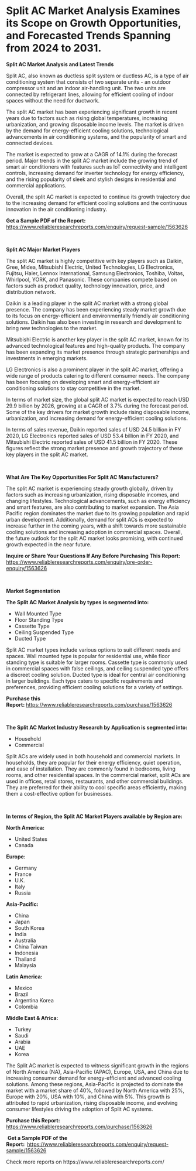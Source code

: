 <p><h1>Split AC Market Analysis Examines its Scope on Growth Opportunities, and Forecasted Trends Spanning from 2024 to 2031.</h1></p><p><strong>Split AC Market Analysis and Latest Trends</strong></p>
<p><p>Split AC, also known as ductless split system or ductless AC, is a type of air conditioning system that consists of two separate units - an outdoor compressor unit and an indoor air-handling unit. The two units are connected by refrigerant lines, allowing for efficient cooling of indoor spaces without the need for ductwork.</p><p>The split AC market has been experiencing significant growth in recent years due to factors such as rising global temperatures, increasing urbanization, and growing disposable income levels. The market is driven by the demand for energy-efficient cooling solutions, technological advancements in air conditioning systems, and the popularity of smart and connected devices.</p><p>The market is expected to grow at a CAGR of 14.1% during the forecast period. Major trends in the split AC market include the growing trend of smart air conditioners with features such as IoT connectivity and intelligent controls, increasing demand for inverter technology for energy efficiency, and the rising popularity of sleek and stylish designs in residential and commercial applications.</p><p>Overall, the split AC market is expected to continue its growth trajectory due to the increasing demand for efficient cooling solutions and the continuous innovation in the air conditioning industry.</p></p>
<p><strong>Get a Sample PDF of the Report:&nbsp;</strong> <a href="https://www.reliableresearchreports.com/enquiry/request-sample/1563626">https://www.reliableresearchreports.com/enquiry/request-sample/1563626</a></p>
<p>&nbsp;</p>
<p><strong>Split AC Major Market Players</strong></p>
<p><p>The split AC market is highly competitive with key players such as Daikin, Gree, Midea, Mitsubishi Electric, United Technologies, LG Electronics, Fujitsu, Haier, Lennox International, Samsung Electronics, Toshiba, Voltas, Whirlpool, YORK, and Panasonic. These companies compete based on factors such as product quality, technology innovation, price, and distribution network.</p><p>Daikin is a leading player in the split AC market with a strong global presence. The company has been experiencing steady market growth due to its focus on energy-efficient and environmentally friendly air conditioning solutions. Daikin has also been investing in research and development to bring new technologies to the market.</p><p>Mitsubishi Electric is another key player in the split AC market, known for its advanced technological features and high-quality products. The company has been expanding its market presence through strategic partnerships and investments in emerging markets.</p><p>LG Electronics is also a prominent player in the split AC market, offering a wide range of products catering to different consumer needs. The company has been focusing on developing smart and energy-efficient air conditioning solutions to stay competitive in the market.</p><p>In terms of market size, the global split AC market is expected to reach USD 29.9 billion by 2026, growing at a CAGR of 3.7% during the forecast period. Some of the key drivers for market growth include rising disposable income, urbanization, and increasing demand for energy-efficient cooling solutions.</p><p>In terms of sales revenue, Daikin reported sales of USD 24.5 billion in FY 2020, LG Electronics reported sales of USD 53.4 billion in FY 2020, and Mitsubishi Electric reported sales of USD 41.5 billion in FY 2020. These figures reflect the strong market presence and growth trajectory of these key players in the split AC market.</p></p>
<p>&nbsp;</p>
<p><strong>What Are The Key Opportunities For Split AC Manufacturers?</strong></p>
<p><p>The split AC market is experiencing steady growth globally, driven by factors such as increasing urbanization, rising disposable incomes, and changing lifestyles. Technological advancements, such as energy efficiency and smart features, are also contributing to market expansion. The Asia Pacific region dominates the market due to its growing population and rapid urban development. Additionally, demand for split ACs is expected to increase further in the coming years, with a shift towards more sustainable cooling solutions and increasing adoption in commercial spaces. Overall, the future outlook for the split AC market looks promising, with continued growth expected in the near future.</p></p>
<p><strong>Inquire or Share Your Questions If Any Before Purchasing This Report:</strong> <a href="https://www.reliableresearchreports.com/enquiry/pre-order-enquiry/1563626">https://www.reliableresearchreports.com/enquiry/pre-order-enquiry/1563626</a></p>
<p>&nbsp;</p>
<p><strong>Market Segmentation</strong></p>
<p><strong>The Split AC Market Analysis by types is segmented into:</strong></p>
<p><ul><li>Wall Mounted Type</li><li>Floor Standing Type</li><li>Cassette Type</li><li>Ceiling Suspended Type</li><li>Ducted Type</li></ul></p>
<p><p>Split AC market types include various options to suit different needs and spaces. Wall mounted type is popular for residential use, while floor standing type is suitable for larger rooms. Cassette type is commonly used in commercial spaces with false ceilings, and ceiling suspended type offers a discreet cooling solution. Ducted type is ideal for central air conditioning in larger buildings. Each type caters to specific requirements and preferences, providing efficient cooling solutions for a variety of settings.</p></p>
<p><strong>Purchase this Report:&nbsp;</strong><a href="https://www.reliableresearchreports.com/purchase/1563626">https://www.reliableresearchreports.com/purchase/1563626</a></p>
<p>&nbsp;</p>
<p><strong>The Split AC Market Industry Research by Application is segmented into:</strong></p>
<p><ul><li>Household</li><li>Commercial</li></ul></p>
<p><p>Split ACs are widely used in both household and commercial markets. In households, they are popular for their energy efficiency, quiet operation, and ease of installation. They are commonly found in bedrooms, living rooms, and other residential spaces. In the commercial market, split ACs are used in offices, retail stores, restaurants, and other commercial buildings. They are preferred for their ability to cool specific areas efficiently, making them a cost-effective option for businesses.</p></p>
<p>&nbsp;</p>
<p><strong>In terms of Region, the Split AC Market Players available by Region are:</strong></p>
<p>
    <p> <strong> North America: </strong>
        <ul>
            <li>United States</li>
            <li>Canada</li>
        </ul>
        </p> 
    <p> <strong> Europe: </strong>
        <ul>
            <li>Germany</li>
            <li>France</li>
            <li>U.K.</li>
            <li>Italy</li>
            <li>Russia</li>
        </ul>
        </p> 
    <p> <strong> Asia-Pacific: </strong>
        <ul>
            <li>China</li>
            <li>Japan</li>
            <li>South Korea</li>
            <li>India</li>
            <li>Australia</li>
            <li>China Taiwan</li>
            <li>Indonesia</li>
            <li>Thailand</li>
            <li>Malaysia</li>
        </ul>
        </p> 
    <p> <strong> Latin America: </strong>
        <ul>
            <li>Mexico</li>
            <li>Brazil</li>
            <li>Argentina Korea</li>
            <li>Colombia</li>
        </ul>
        </p> 
    <p> <strong> Middle East & Africa: </strong>
        <ul>
            <li>Turkey</li>
            <li>Saudi</li>
            <li>Arabia</li>
            <li>UAE</li>
            <li>Korea</li>
        </ul>
    </p>
    </p>
<p><p>The Split AC market is expected to witness significant growth in the regions of North America (NA), Asia-Pacific (APAC), Europe, USA, and China due to increasing consumer demand for energy-efficient and advanced cooling solutions. Among these regions, Asia-Pacific is projected to dominate the market with a market share of 40%, followed by North America with 25%, Europe with 20%, USA with 10%, and China with 5%. This growth is attributed to rapid urbanization, rising disposable income, and evolving consumer lifestyles driving the adoption of Split AC systems.</p></p>
<p><strong>Purchase this Report: </strong><a href="https://www.reliableresearchreports.com/purchase/1563626">https://www.reliableresearchreports.com/purchase/1563626</a></p>
<p>&nbsp;<strong>Get a Sample PDF of the Report:&nbsp;&nbsp;</strong><a href="https://www.reliableresearchreports.com/enquiry/request-sample/1563626">https://www.reliableresearchreports.com/enquiry/request-sample/1563626</a></p>
<p><strong></strong></p>
<p>Check more reports on https://www.reliableresearchreports.com/</p>